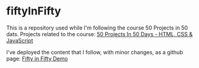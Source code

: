 # fiftyInFifty

This is a repository used while I'm following the course 50 Projects in 50 dats. Projects related to the course: [50 Projects In 50 Days - HTML, CSS & JavaScript](https://www.udemy.com/course/50-projects-50-days/)

I've deployed the content that I follow, with minor changes, as a github page: [Fifty in Fifty Demo](https://geeklogbook.github.io/fiftyInFifty/)
